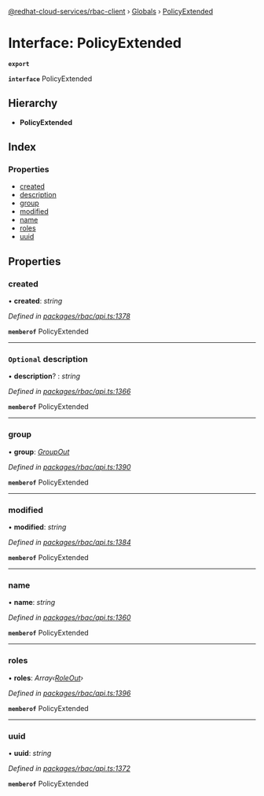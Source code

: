 [@redhat-cloud-services/rbac-client](../README.md) › [Globals](../globals.md) › [PolicyExtended](policyextended.md)

# Interface: PolicyExtended

**`export`** 

**`interface`** PolicyExtended

## Hierarchy

* **PolicyExtended**

## Index

### Properties

* [created](policyextended.md#created)
* [description](policyextended.md#optional-description)
* [group](policyextended.md#group)
* [modified](policyextended.md#modified)
* [name](policyextended.md#name)
* [roles](policyextended.md#roles)
* [uuid](policyextended.md#uuid)

## Properties

###  created

• **created**: *string*

*Defined in [packages/rbac/api.ts:1378](https://github.com/RedHatInsights/javascript-clients/blob/master/packages/rbac/api.ts#L1378)*

**`memberof`** PolicyExtended

___

### `Optional` description

• **description**? : *string*

*Defined in [packages/rbac/api.ts:1366](https://github.com/RedHatInsights/javascript-clients/blob/master/packages/rbac/api.ts#L1366)*

**`memberof`** PolicyExtended

___

###  group

• **group**: *[GroupOut](groupout.md)*

*Defined in [packages/rbac/api.ts:1390](https://github.com/RedHatInsights/javascript-clients/blob/master/packages/rbac/api.ts#L1390)*

**`memberof`** PolicyExtended

___

###  modified

• **modified**: *string*

*Defined in [packages/rbac/api.ts:1384](https://github.com/RedHatInsights/javascript-clients/blob/master/packages/rbac/api.ts#L1384)*

**`memberof`** PolicyExtended

___

###  name

• **name**: *string*

*Defined in [packages/rbac/api.ts:1360](https://github.com/RedHatInsights/javascript-clients/blob/master/packages/rbac/api.ts#L1360)*

**`memberof`** PolicyExtended

___

###  roles

• **roles**: *Array‹[RoleOut](roleout.md)›*

*Defined in [packages/rbac/api.ts:1396](https://github.com/RedHatInsights/javascript-clients/blob/master/packages/rbac/api.ts#L1396)*

**`memberof`** PolicyExtended

___

###  uuid

• **uuid**: *string*

*Defined in [packages/rbac/api.ts:1372](https://github.com/RedHatInsights/javascript-clients/blob/master/packages/rbac/api.ts#L1372)*

**`memberof`** PolicyExtended
